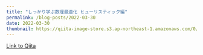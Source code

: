 ```yaml
---
title: "しっかり学ぶ数理最適化 ヒューリスティック編"
permalink: /blog-posts/2022-03-30
date: 2022-03-30
thumbnail: https://qiita-image-store.s3.ap-northeast-1.amazonaws.com/0/905155/8dc82d4c-f516-a3e5-78f6-1f6a8a5fae9a.jpeg
---
```


[Link to Qiita](https://qiita.com/hari64/items/e66fd2a281ab76a58af3)
